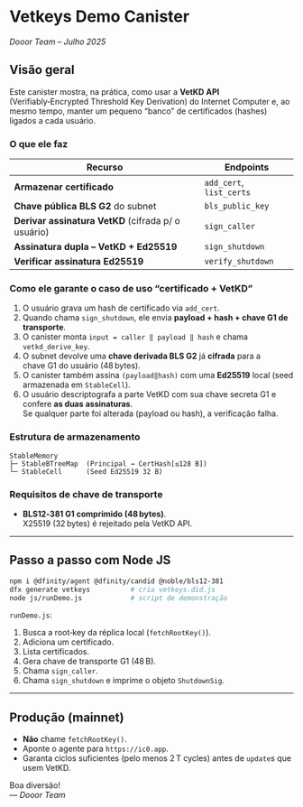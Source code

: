 
# Vetkeys Demo Canister  
_Dooor Team – Julho 2025_

## Visão geral
Este canister mostra, na prática, como usar a **VetKD API** (Verifiably‑Encrypted Threshold Key Derivation) do Internet Computer e, ao mesmo tempo, manter um pequeno “banco” de certificados (hashes) ligados a cada usuário.

### O que ele faz
| Recurso | Endpoints |
|---------|-----------|
| **Armazenar certificado** | `add_cert`, `list_certs` |
| **Chave pública BLS G2** do subnet | `bls_public_key` |
| **Derivar assinatura VetKD** (cifrada p/ o usuário) | `sign_caller` |
| **Assinatura dupla – VetKD + Ed25519** | `sign_shutdown` |
| **Verificar assinatura Ed25519** | `verify_shutdown` |

### Como ele garante o caso de uso “certificado + VetKD”
1. O usuário grava um hash de certificado via `add_cert`.
2. Quando chama `sign_shutdown`, ele envia **payload + hash + chave G1 de transporte**.  
3. O canister monta `input = caller ‖ payload ‖ hash` e chama `vetkd_derive_key`.  
4. O subnet devolve uma **chave derivada BLS G2** já **cifrada** para a chave G1 do usuário (48 bytes).  
5. O canister também assina `(payload‖hash)` com uma **Ed25519** local (seed armazenada em `StableCell`).  
6. O usuário descriptografa a parte VetKD com sua chave secreta G1 e confere **as duas assinaturas**.  
   Se qualquer parte foi alterada (payload ou hash), a verificação falha.

### Estrutura de armazenamento
```
StableMemory
├─ StableBTreeMap  (Principal → CertHash[≤128 B])
└─ StableCell      (Seed Ed25519 32 B)
```

### Requisitos de chave de transporte
* **BLS12‑381 G1 comprimido (48 bytes)**.  
  X25519 (32 bytes) é rejeitado pela VetKD API.

---

## Passo a passo com Node JS

```bash
npm i @dfinity/agent @dfinity/candid @noble/bls12-381
dfx generate vetkeys          # cria vetkeys.did.js
node js/runDemo.js            # script de demonstração
```

`runDemo.js`:
1. Busca a root‑key da réplica local (`fetchRootKey()`).
2. Adiciona um certificado.
3. Lista certificados.
4. Gera chave de transporte G1 (48 B).
5. Chama `sign_caller`.
6. Chama `sign_shutdown` e imprime o objeto `ShutdownSig`.

---

## Produção (mainnet)
* **Não** chame `fetchRootKey()`.
* Aponte o agente para `https://ic0.app`.
* Garanta ciclos suficientes (pelo menos 2 T cycles) antes de `update`s que usem VetKD.

Boa diversão!  
— _Dooor Team_

